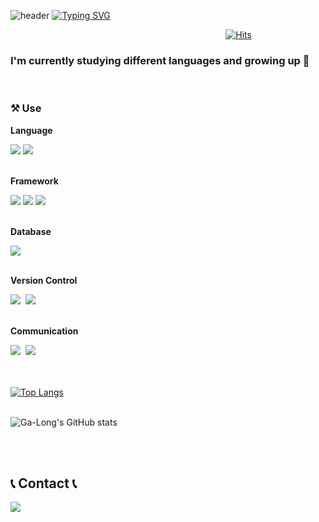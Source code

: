 <!--![header](https://capsule-render.vercel.app/api?type=cylinder&color=EAE2F3&text=%20Welcome+to+Ga-Long+Github!👋%20&animation=fadeIn&height=200&fontSize=50&fontColor=976DDF) -->

![header](https://capsule-render.vercel.app/api?type=waving&color=976DDF&height=80)
[![Typing SVG](https://readme-typing-svg.demolab.com?font=Alkatra&weight=500&size=45&pause=3&color=EAE2F3&center=false&vCenter=false&multiline=true&repeat=true&width=1000&height=100&lines=Welcome+to+Ga-Long+Github!👋)](https://git.io/typing-svg)

<div align="right">
  
<!-- 방문자 수 -->
[![Hits](https://hits.seeyoufarm.com/api/count/incr/badge.svg?url=https%3A%2F%2Fgithub.com%2FGa-Long&count_bg=%23976DDF&title_bg=%235A5A5A&icon=baidu.svg&icon_color=%23E7E7E7&title=Github&edge_flat=true)](https://hits.seeyoufarm.com)&nbsp;&nbsp;&nbsp;&nbsp;&nbsp;&nbsp;&nbsp;&nbsp;&nbsp;&nbsp;&nbsp;&nbsp;&nbsp;&nbsp;&nbsp;&nbsp;&nbsp;&nbsp;&nbsp;&nbsp;&nbsp;&nbsp;&nbsp;&nbsp;&nbsp;&nbsp;&nbsp;&nbsp;&nbsp;&nbsp;

</div>

<!-- 자기 소개 -->
<div align="left">
  <h3>I'm currently studying different languages and growing up 🌱</h3>  <br/>


<h3> ⚒️ Use </h3>
  <p><strong>Language</strong></p>
  <div>
        <img src="https://img.shields.io/badge/Java-007396?style=flat-square&logo=Java&logoColor=white"/> 
        <img src="https://img.shields.io/badge/Python-3776AB?style=flat-square&logo=Python&logoColor=white"/>
  </div>
</br>

  <p><strong>Framework</strong></p>
  <div>
        <img src="https://img.shields.io/badge/Spring-6DB33F?style=flat-square&logo=Spring&logoColor=white"/>
        <img src="https://img.shields.io/badge/Spring Boot-6DB33F?style=flat-square&logo=spring boot&logoColor=white"> 
        <img src="https://img.shields.io/badge/Django-7F52FF?style=flat-square&logo=Django&logoColor=white"/>
  </div>
</br>

  <p><strong>Database</strong></p>
  <div>
        <img src="https://img.shields.io/badge/mysql-4479A1?style=flat-square&logo=mysql&logoColor=white"> 
  </div>
</br>

  <p><strong>Version Control</strong></p>
  <div>
        <img src="https://img.shields.io/badge/git-F05033.svg?style=flat-square&logo=git&logoColor=white" />&nbsp
        <img src="https://img.shields.io/badge/github-181717.svg?style=flat-square&logo=github&logoColor=white" />&nbsp

  </div>
</br>

  <p><strong>Communication</strong></p>
  <div>
        <img src="https://img.shields.io/badge/Notion-F3F3F3.svg?style=flat-square&logo=notion&logoColor=black" />&nbsp
        <img src="https://img.shields.io/badge/figma-F24E1E.svg?style=flat-square&logo=figma&logoColor=white" />&nbsp
  </div>

</br>
</br>

[![Top Langs](https://github-readme-stats.vercel.app/api/top-langs/?username=Ga-Long&layout=compact)](https://github.com/Ga-Long/github-readme-stats) <br/><br/>

<!-- 깃허브 stats-->
![Ga-Long's GitHub stats](https://github-readme-stats.vercel.app/api?username=Ga-Long&show_icons=true&theme=tokyonight)

<!-- [![Solved.ac Profile](http://mazassumnida.wtf/api/v2/generate_badge?boj=dlrkgus000)](https://solved.ac/dlrkgus000/) -->

</div>

</br>
</br>

## 📞 Contact 📞

<div>
    <a href="mailto:1000ji1@naver.com">
        <img src="https://img.shields.io/badge/Mail-03C75A?style=for-the-badge&logo=Naver&logoColor=white"> 
    </a>
</div>


<!--
**Ga-Long/Ga-Long** is a ✨ _special_ ✨ repository because its `README.md` (this file) appears on your GitHub profile.

Here are some ideas to get you started:

- 🔭 I’m currently working on ...
- 🌱 I’m currently learning ...
- 👯 I’m looking to collaborate on ...
- 🤔 I’m looking for help with ...
- 💬 Ask me about ...
- 📫 How to reach me: ...
- 😄 Pronouns: ...
- ⚡ Fun fact: ...
--> 
